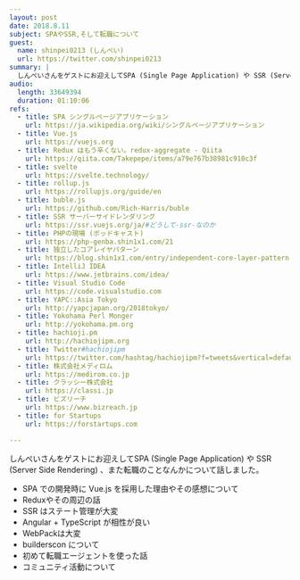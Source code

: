 ```yaml
---
layout: post
date: 2018.8.11
subject: SPAやSSR,そして転職について
guest:
  name: shinpei0213 (しんぺい)
  url: https://twitter.com/shinpei0213
summary: |
  しんぺいさんをゲストにお迎えしてSPA (Single Page Application) や SSR (Server Side Rendering) 、また転職のことなんかについて話しました。
audio:
  length: 33649394
  duration: 01:10:06
refs:
  - title: SPA シングルページアプリケーション
    url: https://ja.wikipedia.org/wiki/シングルページアプリケーション
  - title: Vue.js
    url: https://vuejs.org
  - title: Redux はもう辛くない。redux-aggregate - Qiita
    url: https://qiita.com/Takepepe/items/a79e767b38981c910c3f
  - title: svelte
    url: https://svelte.technology/
  - title: rollup.js
    url: https://rollupjs.org/guide/en
  - title: buble.js
    url: https://github.com/Rich-Harris/buble
  - title: SSR サーバーサイドレンダリング
    url: https://ssr.vuejs.org/ja/#どうして-ssr-なのか
  - title: PHPの現場 (ポッドキャスト)
    url: https://php-genba.shin1x1.com/21
  - title: 独立したコアレイヤパターン
    url: https://blog.shin1x1.com/entry/independent-core-layer-pattern
  - title: IntelliJ IDEA
    url: https://www.jetbrains.com/idea/
  - title: Visual Studio Code
    url: https://code.visualstudio.com
  - title: YAPC::Asia Tokyo
    url: http://yapcjapan.org/2018tokyo/
  - title: Yokohama Perl Monger
    url: http://yokohama.pm.org
  - title: hachioji.pm
    url: http://hachiojipm.org
  - title: Twitter#hachiojipm
    url: https://twitter.com/hashtag/hachiojipm?f=tweets&vertical=default&src=hash
  - title: 株式会社メディロム
    url: https://medirom.co.jp
  - title: クラッシー株式会社
    url: https://classi.jp
  - title: ビズリーチ
    url: https://www.bizreach.jp
  - title: for Startups
    url: https://forstartups.com

---
```


しんぺいさんをゲストにお迎えしてSPA (Single Page Application) や SSR (Server Side Rendering) 、また転職のことなんかについて話しました。

- SPA での開発時に Vue.js を採用した理由やその感想について
- Reduxやその周辺の話
- SSR はステート管理が大変
- Angular + TypeScript が相性が良い
- WebPackは大変
- builderscon について
- 初めて転職エージェントを使った話
- コミュニティ活動について
